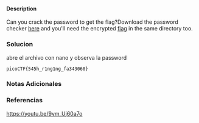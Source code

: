 #### Description

Can you crack the password to get the flag?Download the password checker [here](https://artifacts.picoctf.net/c/11/level1.py) and you'll need the encrypted [flag](https://artifacts.picoctf.net/c/11/level1.flag.txt.enc) in the same directory too.
### Solucion
abre el archivo con nano y observa la password
```
picoCTF{545h_r1ng1ng_fa343060}
```
### Notas Adicionales
### Referencias
https://youtu.be/9vm_Uj60a7o